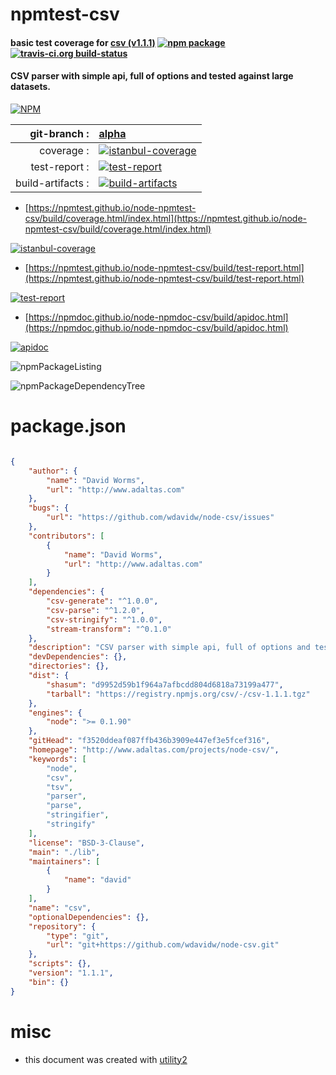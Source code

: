 # npmtest-csv

#### basic test coverage for  [csv (v1.1.1)](http://www.adaltas.com/projects/node-csv/)  [![npm package](https://img.shields.io/npm/v/npmtest-csv.svg?style=flat-square)](https://www.npmjs.org/package/npmtest-csv) [![travis-ci.org build-status](https://api.travis-ci.org/npmtest/node-npmtest-csv.svg)](https://travis-ci.org/npmtest/node-npmtest-csv)

#### CSV parser with simple api, full of options and tested against large datasets.

[![NPM](https://nodei.co/npm/csv.png?downloads=true&downloadRank=true&stars=true)](https://www.npmjs.com/package/csv)

| git-branch : | [alpha](https://github.com/npmtest/node-npmtest-csv/tree/alpha)|
|--:|:--|
| coverage : | [![istanbul-coverage](https://npmtest.github.io/node-npmtest-csv/build/coverage.badge.svg)](https://npmtest.github.io/node-npmtest-csv/build/coverage.html/index.html)|
| test-report : | [![test-report](https://npmtest.github.io/node-npmtest-csv/build/test-report.badge.svg)](https://npmtest.github.io/node-npmtest-csv/build/test-report.html)|
| build-artifacts : | [![build-artifacts](https://npmtest.github.io/node-npmtest-csv/glyphicons_144_folder_open.png)](https://github.com/npmtest/node-npmtest-csv/tree/gh-pages/build)|

- [https://npmtest.github.io/node-npmtest-csv/build/coverage.html/index.html](https://npmtest.github.io/node-npmtest-csv/build/coverage.html/index.html)

[![istanbul-coverage](https://npmtest.github.io/node-npmtest-csv/build/screenCapture.buildCi.browser.%252Ftmp%252Fbuild%252Fcoverage.lib.html.png)](https://npmtest.github.io/node-npmtest-csv/build/coverage.html/index.html)

- [https://npmtest.github.io/node-npmtest-csv/build/test-report.html](https://npmtest.github.io/node-npmtest-csv/build/test-report.html)

[![test-report](https://npmtest.github.io/node-npmtest-csv/build/screenCapture.buildCi.browser.%252Ftmp%252Fbuild%252Ftest-report.html.png)](https://npmtest.github.io/node-npmtest-csv/build/test-report.html)

- [https://npmdoc.github.io/node-npmdoc-csv/build/apidoc.html](https://npmdoc.github.io/node-npmdoc-csv/build/apidoc.html)

[![apidoc](https://npmdoc.github.io/node-npmdoc-csv/build/screenCapture.buildCi.browser.%252Ftmp%252Fbuild%252Fapidoc.html.png)](https://npmdoc.github.io/node-npmdoc-csv/build/apidoc.html)

![npmPackageListing](https://npmtest.github.io/node-npmtest-csv/build/screenCapture.npmPackageListing.svg)

![npmPackageDependencyTree](https://npmtest.github.io/node-npmtest-csv/build/screenCapture.npmPackageDependencyTree.svg)



# package.json

```json

{
    "author": {
        "name": "David Worms",
        "url": "http://www.adaltas.com"
    },
    "bugs": {
        "url": "https://github.com/wdavidw/node-csv/issues"
    },
    "contributors": [
        {
            "name": "David Worms",
            "url": "http://www.adaltas.com"
        }
    ],
    "dependencies": {
        "csv-generate": "^1.0.0",
        "csv-parse": "^1.2.0",
        "csv-stringify": "^1.0.0",
        "stream-transform": "^0.1.0"
    },
    "description": "CSV parser with simple api, full of options and tested against large datasets.",
    "devDependencies": {},
    "directories": {},
    "dist": {
        "shasum": "d9952d59b1f964a7afbcdd804d6818a73199a477",
        "tarball": "https://registry.npmjs.org/csv/-/csv-1.1.1.tgz"
    },
    "engines": {
        "node": ">= 0.1.90"
    },
    "gitHead": "f3520ddeaf087ffb436b3909e447ef3e5fcef316",
    "homepage": "http://www.adaltas.com/projects/node-csv/",
    "keywords": [
        "node",
        "csv",
        "tsv",
        "parser",
        "parse",
        "stringifier",
        "stringify"
    ],
    "license": "BSD-3-Clause",
    "main": "./lib",
    "maintainers": [
        {
            "name": "david"
        }
    ],
    "name": "csv",
    "optionalDependencies": {},
    "repository": {
        "type": "git",
        "url": "git+https://github.com/wdavidw/node-csv.git"
    },
    "scripts": {},
    "version": "1.1.1",
    "bin": {}
}
```



# misc
- this document was created with [utility2](https://github.com/kaizhu256/node-utility2)
